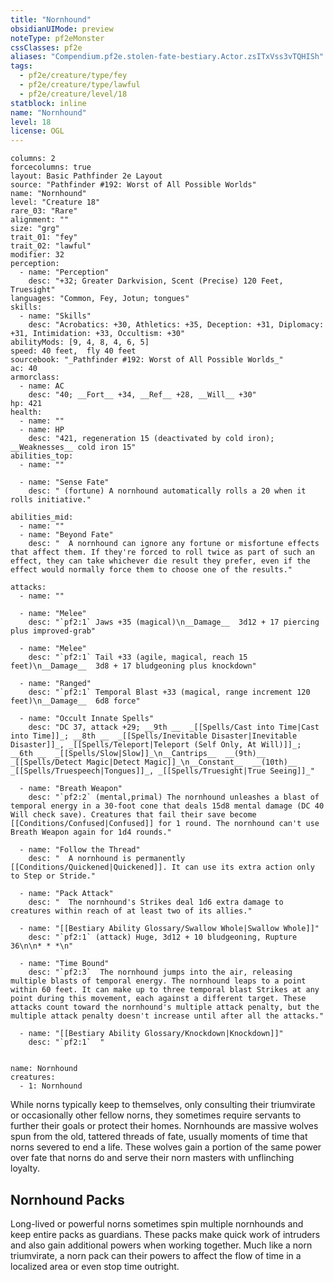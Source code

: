 ```yaml
---
title: "Nornhound"
obsidianUIMode: preview
noteType: pf2eMonster
cssClasses: pf2e
aliases: "Compendium.pf2e.stolen-fate-bestiary.Actor.zsITxVss3vTQHISh" 
tags:
  - pf2e/creature/type/fey
  - pf2e/creature/type/lawful
  - pf2e/creature/level/18
statblock: inline
name: "Nornhound"
level: 18
license: OGL
---
```


```statblock
columns: 2
forcecolumns: true
layout: Basic Pathfinder 2e Layout
source: "Pathfinder #192: Worst of All Possible Worlds"
name: "Nornhound"
level: "Creature 18"
rare_03: "Rare"
alignment: ""
size: "grg"
trait_01: "fey"
trait_02: "lawful"
modifier: 32
perception:
  - name: "Perception"
    desc: "+32; Greater Darkvision, Scent (Precise) 120 Feet, Truesight"
languages: "Common, Fey, Jotun; tongues"
skills:
  - name: "Skills"
    desc: "Acrobatics: +30, Athletics: +35, Deception: +31, Diplomacy: +31, Intimidation: +33, Occultism: +30"
abilityMods: [9, 4, 8, 4, 6, 5]
speed: 40 feet,  fly 40 feet
sourcebook: "_Pathfinder #192: Worst of All Possible Worlds_"
ac: 40
armorclass:
  - name: AC
    desc: "40; __Fort__ +34, __Ref__ +28, __Will__ +30"
hp: 421
health:
  - name: ""
  - name: HP
    desc: "421, regeneration 15 (deactivated by cold iron); __Weaknesses__ cold iron 15"
abilities_top:
  - name: ""

  - name: "Sense Fate"
    desc: " (fortune) A nornhound automatically rolls a 20 when it rolls initiative."

abilities_mid:
  - name: ""
  - name: "Beyond Fate"
    desc: "  A nornhound can ignore any fortune or misfortune effects that affect them. If they're forced to roll twice as part of such an effect, they can take whichever die result they prefer, even if the effect would normally force them to choose one of the results."

attacks:
  - name: ""

  - name: "Melee"
    desc: "`pf2:1` Jaws +35 (magical)\n__Damage__  3d12 + 17 piercing plus improved-grab"

  - name: "Melee"
    desc: "`pf2:1` Tail +33 (agile, magical, reach 15 feet)\n__Damage__  3d8 + 17 bludgeoning plus knockdown"

  - name: "Ranged"
    desc: "`pf2:1` Temporal Blast +33 (magical, range increment 120 feet)\n__Damage__  6d8 force"

  - name: "Occult Innate Spells"
    desc: "DC 37, attack +29; __9th __  _[[Spells/Cast into Time|Cast into Time]]_; __8th __  _[[Spells/Inevitable Disaster|Inevitable Disaster]]_, _[[Spells/Teleport|Teleport (Self Only, At Will)]]_; __6th __  _[[Spells/Slow|Slow]]_\n__Cantrips__  __(9th)__ _[[Spells/Detect Magic|Detect Magic]]_\n__Constant__  __(10th)__ _[[Spells/Truespeech|Tongues]]_, _[[Spells/Truesight|True Seeing]]_"

  - name: "Breath Weapon"
    desc: "`pf2:2` (mental,primal) The nornhound unleashes a blast of temporal energy in a 30-foot cone that deals 15d8 mental damage (DC 40 Will check save). Creatures that fail their save become [[Conditions/Confused|Confused]] for 1 round. The nornhound can't use Breath Weapon again for 1d4 rounds."

  - name: "Follow the Thread"
    desc: "  A nornhound is permanently [[Conditions/Quickened|Quickened]]. It can use its extra action only to Step or Stride."

  - name: "Pack Attack"
    desc: "  The nornhound's Strikes deal 1d6 extra damage to creatures within reach of at least two of its allies."

  - name: "[[Bestiary Ability Glossary/Swallow Whole|Swallow Whole]]"
    desc: "`pf2:1` (attack) Huge, 3d12 + 10 bludgeoning, Rupture 36\n\n* * *\n"

  - name: "Time Bound"
    desc: "`pf2:3`  The nornhound jumps into the air, releasing multiple blasts of temporal energy. The nornhound leaps to a point within 60 feet. It can make up to three temporal blast Strikes at any point during this movement, each against a different target. These attacks count toward the nornhound's multiple attack penalty, but the multiple attack penalty doesn't increase until after all the attacks."

  - name: "[[Bestiary Ability Glossary/Knockdown|Knockdown]]"
    desc: "`pf2:1`  "
 
```

```encounter-table
name: Nornhound
creatures:
  - 1: Nornhound
```



While norns typically keep to themselves, only consulting their triumvirate or occasionally other fellow norns, they sometimes require servants to further their goals or protect their homes. Nornhounds are massive wolves spun from the old, tattered threads of fate, usually moments of time that norns severed to end a life. These wolves gain a portion of the same power over fate that norns do and serve their norn masters with unflinching loyalty.

## Nornhound Packs

Long-lived or powerful norns sometimes spin multiple nornhounds and keep entire packs as guardians. These packs make quick work of intruders and also gain additional powers when working together. Much like a norn triumvirate, a norn pack can their powers to affect the flow of time in a localized area or even stop time outright.
